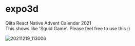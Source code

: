 # expo3d
Qiita React Native Advent Calendar 2021<br>
This shows like 'Squid Game'.
Please feel free to use this :)

![20211219_113006](https://user-images.githubusercontent.com/65346349/146668653-218afc9b-e03e-4ade-8160-86041ed31e69.gif)
